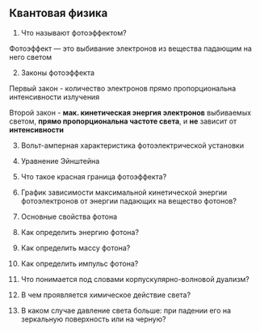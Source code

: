## Квантовая физика
1.	Что называют фотоэффектом?

Фотоэффект — это выбивание электронов из вещества падающим на него светом

2.	Законы фотоэффекта

Первый закон - количество электронов прямо пропорциональна интенсивности излучения

Второй закон - **мак. кинетическая энергия электронов** выбиваемых светом, **прямо пропорциональна частоте света**, и **не** зависит от **интенсивности**

3.	Вольт-амперная характеристика фотоэлектрической установки

4.	Уравнение Эйнштейна

5.	Что такое красная граница фотоэффекта?

6.	График зависимости максимальной кинетической энергии фотоэлектронов от энергии падающих на вещество фотонов?

7.	Основные свойства фотона

8.	Как определить энергию фотона?

9.	Как определить массу фотона?

10.	Как определить импульс фотона?

11.	Что понимается под словами корпускулярно-волновой дуализм?

12.	В чем проявляется химическое действие света?

13.	В каком случае давление света больше: при падении его на зеркальную поверхность или на черную?
